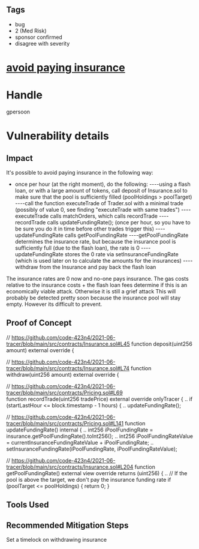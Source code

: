 ## Tags

- bug
- 2 (Med Risk)
- sponsor confirmed
- disagree with severity

# [avoid paying insurance](https://github.com/code-423n4/2021-06-tracer-findings/issues/30) 

# Handle

gpersoon


# Vulnerability details

## Impact
It's possible to avoid paying insurance in the following way:
- once per hour (at the right moment), do the following:
----using a flash loan, or with a large amount of tokens, call deposit of Insurance.sol to make sure that the pool is sufficiently filled (poolHoldings > poolTarget)
----call the function executeTrade of Trader.sol with a minimal trade (possibly of value 0, see finding "executeTrade with same trades")
----executeTrade calls matchOrders, which calls recordTrade
----recordTrade calls updateFundingRate();   (once per hour, so you have to be sure you do it in time before other trades trigger this)
----updateFundingRate calls getPoolFundingRate
----getPoolFundingRate determines the insurance rate, but because the insurance pool is sufficiently full (due to the flash loan), the rate is 0
----updateFundingRate stores the 0 rate via setInsuranceFundingRate  (which is used later on to calculate the amounts for the insurances)
----withdraw from the Insurance and pay back the flash loan

The insurance rates are 0 now and no-one pays insurance.
The gas costs relative to the insurance costs + the flash loan fees determine if this is an economically viable attack. Otherwise it is still a grief attack
This will probably be detected pretty soon because the insurance pool will stay empty. However its difficult to prevent.

## Proof of Concept

// https://github.com/code-423n4/2021-06-tracer/blob/main/src/contracts/Insurance.sol#L45
function deposit(uint256 amount) external override {

// https://github.com/code-423n4/2021-06-tracer/blob/main/src/contracts/Insurance.sol#L74
function withdraw(uint256 amount) external override {

// https://github.com/code-423n4/2021-06-tracer/blob/main/src/contracts/Pricing.sol#L69     
function recordTrade(uint256 tradePrice) external override onlyTracer {
      ..
        if (startLastHour <= block.timestamp - 1 hours) {
           ..
            updateFundingRate();

// https://github.com/code-423n4/2021-06-tracer/blob/main/src/contracts/Pricing.sol#L141
function updateFundingRate() internal {
      ..
        int256 iPoolFundingRate = insurance.getPoolFundingRate().toInt256();
      ..
        int256 iPoolFundingRateValue = currentInsuranceFundingRateValue + iPoolFundingRate;
     ..
        setInsuranceFundingRate(iPoolFundingRate, iPoolFundingRateValue);

// https://github.com/code-423n4/2021-06-tracer/blob/main/src/contracts/Insurance.sol#L204
function getPoolFundingRate() external view override returns (uint256) {
     ..
        // If the pool is above the target, we don't pay the insurance funding rate
        if (poolTarget <= poolHoldings) {
            return 0;
        }

## Tools Used

## Recommended Mitigation Steps
Set a timelock on withdrawing insurance


